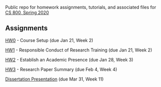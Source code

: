 Public repo for homework assignments, tutorials, and associated files for [CS 800, Spring 2020](https://www.cs.odu.edu/~mweigle/CS800-S20)

## Assignments

[HW0](HW0.md) - Course Setup (due Jan 21, Week 2) 

[HW1](HW1.md) - Responsible Conduct of Research Training (due Jan 21, Week 2)

[HW2](HW2.md) - Establish an Academic Presence (due Jan 28, Week 3)

[HW3](HW3.md) - Research Paper Summary (due Feb 4, Week 4)


[Dissertation Presentation](Dissertation.md) (due Mar 31, Week 11)
